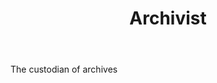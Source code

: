 ---
title: Archivist
letter: A
permalink: "/definitions/archivist.html"
body: The custodian of archives
published_at: '2018-07-07'
source: Black's Law Dictionary
layout: post
---